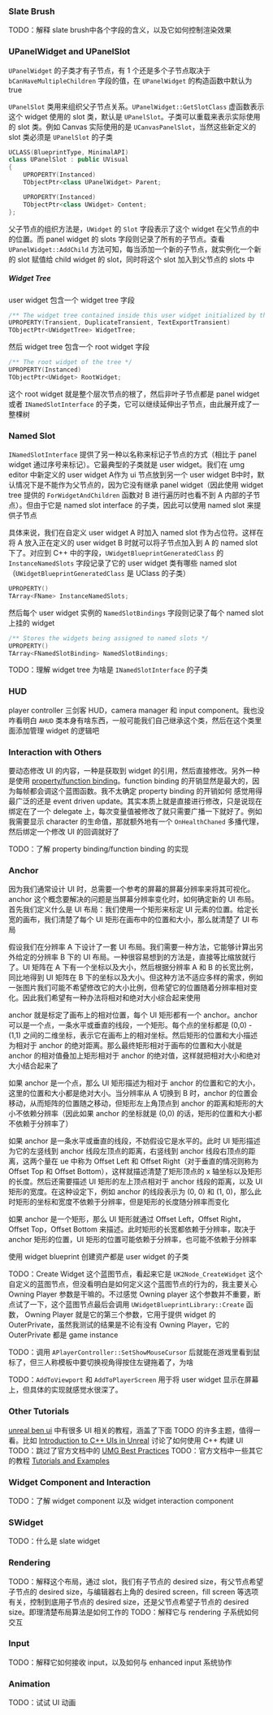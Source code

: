 ### Slate Brush
TODO：解释 slate brush中各个字段的含义，以及它如何控制渲染效果
### UPanelWidget and UPanelSlot
`UPanelWidget` 的子类才有子节点，有 1 个还是多个子节点取决于 `bCanHaveMultipleChildren` 字段的值，在 `UPanelWidget` 的构造函数中默认为 true

`UPanelSlot` 类用来组织父子节点关系。`UPanelWidget::GetSlotClass` 虚函数表示这个 widget 使用的 slot 类，默认是 `UPanelSlot`。子类可以重载来表示实际使用的 slot 类。例如 Canvas 实际使用的是 `UCanvasPanelSlot`，当然这些新定义的 slot 类必须是 `UPanelSlot` 的子类
```c++
UCLASS(BlueprintType, MinimalAPI)
class UPanelSlot : public UVisual
{
	UPROPERTY(Instanced)
	TObjectPtr<class UPanelWidget> Parent;

	UPROPERTY(Instanced)
	TObjectPtr<class UWidget> Content;
};
```
父子节点的组织方法是，`UWidget` 的 `Slot` 字段表示了这个 widget 在父节点的中的位置。而 panel widget 的 slots 字段则记录了所有的子节点。查看 `UPanelWidget::AddChild` 方法可知，每当添加一个新的子节点，就实例化一个新的 slot 赋值给 child widget 的 slot，同时将这个 slot 加入到父节点的 slots 中
##### Widget Tree
user widget 包含一个 widget tree 字段
```c++
/** The widget tree contained inside this user widget initialized by the blueprint */
UPROPERTY(Transient, DuplicateTransient, TextExportTransient)
TObjectPtr<UWidgetTree> WidgetTree;
```
然后 widget tree 包含一个 root widget 字段
```c++
/** The root widget of the tree */
UPROPERTY(Instanced)
TObjectPtr<UWidget> RootWidget;
```
这个 root widget 就是整个层次节点的根了，然后非叶子节点都是 panel widget 或者 `INamedSlotInterface` 的子类，它可以继续延伸出子节点，由此展开成了一整棵树
### Named Slot
`INamedSlotInterface` 提供了另一种以名称来标记子节点的方式（相比于 panel widget 通过序号来标记）。它最典型的子类就是 user widget。我们在 umg editor 中新定义的 user widget A作为 ui 节点放到另一个 user widget B中时，默认情况下是不能作为父节点的，因为它没有继承 panel widget（因此使用 widget tree 提供的 `ForWidgetAndChildren` 函数对 B 进行遍历时也看不到 A 内部的子节点）。但由于它是 named slot interface 的子类，因此可以使用 named slot 来提供子节点

具体来说，我们在自定义 user widget A 时加入 named slot 作为占位符。这样在将 A 放入正在定义的 user widget B 时就可以将子节点加入到 A 的 named slot 下了。对应到 C++ 中的字段，`UWidgetBlueprintGeneratedClass` 的 `InstanceNamedSlots` 字段记录了它的 user widget 类有哪些 named slot（`UWidgetBlueprintGeneratedClass` 是 UClass 的子类）
```c++
UPROPERTY()
TArray<FName> InstanceNamedSlots;
```
然后每个 user widget 实例的 `NamedSlotBindings` 字段则记录了每个 named slot 上挂的 widget
```c++
/** Stores the widgets being assigned to named slots */
UPROPERTY()
TArray<FNamedSlotBinding> NamedSlotBindings;
```

TODO：理解 widget tree 为啥是 `INamedSlotInterface` 的子类
### HUD
player controller 三剑客 HUD，camera manager 和 input component。我也没咋看明白 `AHUD` 类本身有啥东西，一般可能我们自己继承这个类，然后在这个类里面添加管理 widget 的逻辑吧
### Interaction with Others
要动态修改 UI 的内容，一种是获取到 widget 的引用，然后直接修改。另外一种是使用 [property/function binding](https://dev.epicgames.com/documentation/en-us/unreal-engine/property-binding-for-umg-in-unreal-engine)。function binding 的开销显然是最大的，因为每帧都会调这个蓝图函数。我不太确定 property binding 的开销如何
感觉用得最广泛的还是 event driven update。其实本质上就是直接进行修改，只是说现在绑定在了一个 delegate 上，每次变量值被修改了就只需要广播一下就好了。例如我需要显示 character 的生命值，那就额外地有一个 `OnHealthChaned` 多播代理，然后绑定一个修改 UI 的回调就好了

TODO：了解 property binding/function binding 的实现
### Anchor
因为我们通常设计 UI 时，总需要一个参考的屏幕的屏幕分辨率来将其可视化。anchor 这个概念要解决的问题是当屏幕分辨率变化时，如何确定新的 UI 布局。首先我们定义什么是 UI 布局：我们使用一个矩形来标定 UI 元素的位置。给定长宽的画布，我们清楚了每个 UI 矩形在画布中的位置和大小，那么就清楚了 UI 布局

假设我们在分辨率 A 下设计了一套 UI 布局。我们需要一种方法，它能够计算出另外给定的分辨率 B 下的 UI 布局。一种很容易想到的方法是，直接等比缩放就行了。UI 矩阵在 A 下有一个坐标以及大小，然后根据分辨率 A 和 B 的长宽比例，同比地得到 UI 矩阵在 B 下的坐标以及大小。但这种方法不适应多样的需求，例如一张图片我们可能不希望修改它的大小比例，但希望它的位置随着分辨率相对变化。因此我们希望有一种办法将相对和绝对大小综合起来使用

anchor 就是标定了画布上的相对位置，每个 UI 矩形都有一个 anchor。anchor 可以是一个点，一条水平或垂直的线段，一个矩形。每个点的坐标都是 (0,0) - (1,1) 之间的二维坐标，表示它在画布上的相对坐标。然后矩形的位置和大小描述为相对于 anchor 的绝对距离。那么最终矩形相对于画布的位置和大小就是 anchor 的相对值叠加上矩形相对于 anchor 的绝对值，这样就把相对大小和绝对大小结合起来了

如果 anchor 是一个点，那么 UI 矩形描述为相对于 anchor 的位置和它的大小，这里的位置和大小都是绝对大小。当分辨率从 A 切换到 B 时，anchor 的位置会移动，从而矩阵的位置随之移动，但矩形左上角顶点到 anchor 的距离和矩形的大小不依赖分辨率（因此如果 anchor 的坐标就是 (0,0) 的话，矩形的位置和大小都不依赖于分辨率了）

如果 anchor 是一条水平或垂直的线段，不妨假设它是水平的。此时 UI 矩形描述为它的左竖线到 anchor 线段左顶点的距离，右竖线到 anchor 线段右顶点的距离，这两个量在 ue 中称为 Offset Left 和 Offset Right（对于垂直的情况则称为 Offset Top 和 Offset Bottom），这样就描述清楚了矩形顶点的 x 轴坐标以及矩形的长度。然后还需要描述 UI 矩形的左上顶点相对于 anchor 线段的距离，以及 UI 矩形的宽度。在这种设定下，例如 anchor 的线段表示为 (0, 0) 和 (1, 0)，那么此时矩形的坐标和宽度不依赖于分辨率，但是矩形的长度随分辨率而变化

如果 anchor 是一个矩形，那么 UI 矩形就通过 Offset Left，Offset Right，Offset Top，Offset Bottom 来描述。此时矩形的长宽都依赖于分辨率，取决于 anchor 矩形的位置，UI 矩形的位置可能依赖于分辨率，也可能不依赖于分辨率

使用 widget blueprint 创建资产都是 user widget 的子类

TODO：Create Widget 这个蓝图节点，看起来它是 `UK2Node_CreateWidget` 这个自定义的蓝图节点，但没看明白是如何定义这个蓝图节点的行为的，我主要关心 Owning Player 参数是干嘛的。不过感觉 Owning player 这个参数并不重要，断点试了一下，这个蓝图节点最后会调用 `UWidgetBlueprintLibrary::Create` 函数， Owning Player 就是它的第三个参数，它用于提供 widget 的 OuterPrivate，虽然我测试的结果是不论有没有 Owning Player，它的 OuterPrivate 都是 game instance

TODO：调用 `APlayerController::SetShowMouseCursor` 后就能在游戏里看到鼠标了，但三人称模板中要切换视角得按住左键拖着了，为啥

TODO：`AddToViewport` 和 `AddToPlayerScreen` 用于将 user widget 显示在屏幕上，但具体的实现就感觉水很深了。

### Other Tutorials
[unreal ben ui](https://benui.ca/unreal/#ui) 中有很多 UI 相关的教程，涵盖了下面 TODO 的许多主题，值得一看。比如 [Introduction to C++ UIs in Unreal](https://benui.ca/unreal/ui-cpp-basics/) 讨论了如何使用 C++ 构建 UI
TODO：跳过了官方文档中的 [UMG Best Practices](https://dev.epicgames.com/documentation/en-us/unreal-engine/umg-best-practices-in-unreal-engine)
TODO：官方文档中一些其它的教程 [Tutorials and Examples](https://dev.epicgames.com/documentation/en-us/unreal-engine/tutorials-and-examples-for-user-interfaces-in-unreal-engine)
### Widget Component and Interaction
TODO：了解 widget component 以及 widget interaction component
### SWidget
TODO：什么是 slate widget
### Rendering
TODO：解释这个布局，通过 slot，我们有子节点的 desired size，有父节点希望子节点的 desired size，与编辑器右上角的 desired screen，fill screen 等选项有关，控制到底用子节点的 desired size，还是父节点希望子节点的 desired size。即理清楚布局算法是如何工作的
TODO：解释它与 rendering 子系统如何交互
### Input
TODO：解释它如何接收 input，以及如何与 enhanced input 系统协作
### Animation
TODO：试试 UI 动画